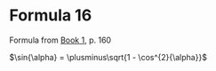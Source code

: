 # Formula 16

Formula from [Book 1](../Buch1.md), p. 160

$\sin{\alpha} = \plusminus\sqrt{1 - \cos^{2}{\alpha}}$
